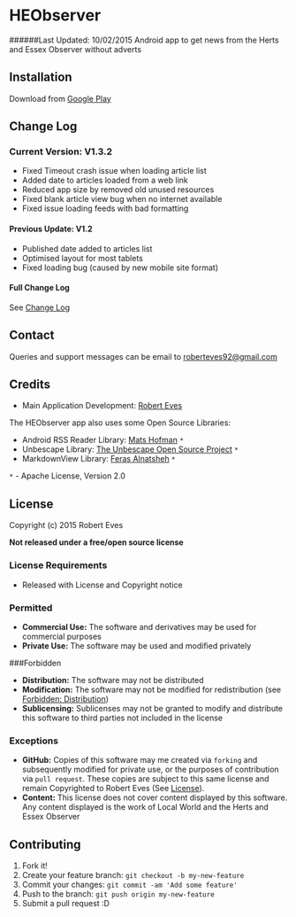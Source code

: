 # HEObserver
######Last Updated: 10/02/2015
Android app to get news from the Herts and Essex Observer without adverts
## Installation

Download from [Google Play](http://play.google.com/store/apps/details?id=com.roberteves.heobserver)

## Change Log
### Current Version: V1.3.2
- Fixed Timeout crash issue when loading article list
- Added date to articles loaded from a web link
- Reduced app size by removed old unused resources
- Fixed blank article view bug when no internet available
- Fixed issue loading feeds with bad formatting

#### Previous Update: V1.2
- Published date added to articles list
- Optimised layout for most tablets
- Fixed loading bug (caused by new mobile site format)

#### Full Change Log
See [Change Log](CHANGELOG.md)

## Contact
Queries and support messages can be email to [roberteves92@gmail.com](mailto:roberteves92@gmail.com?Subject=HEObserver%20App)

## Credits
* Main Application Development: [Robert Eves](https://github.com/RobertEves92)

The HEObserver app also uses some Open Source Libraries:

* Android RSS Reader Library: [Mats Hofman](https://github.com/matshofman/Android-RSS-Reader-Library) `*`
* Unbescape Library: [The Unbescape Open Source Project](https://github.com/unbescape/unbescape) `*`
* MarkdownView Library: [Feras Alnatsheh](https://github.com/falnatsheh/MarkdownView) `*`

`*` - Apache License, Version 2.0

## License
Copyright (c) 2015 Robert Eves

**Not released under a free/open source license**

### License Requirements
* Released with License and Copyright notice

### Permitted
* **Commercial Use:** The software and derivatives may be used for commercial purposes
* **Private Use:** The software may be used and modified privately

###Forbidden
* **Distribution:** The software may not be distributed
* **Modification:** The software may not be modified for redistribution (see [Forbidden: Distribution](#forbidden))
* **Sublicensing:** Sublicenses may not be granted to modify and distribute this software to third parties not included in the license


### Exceptions
* **GitHub:** Copies of this software may me created via `forking` and subsequently modified for private use, or the purposes of contribution via `pull request`. These copies are subject to this same license and remain Copyrighted to Robert Eves (See [License](#license)).
* **Content:** This license does not cover content displayed by this software. Any content displayed is the work of Local World and the Herts and Essex Observer

## Contributing

1. Fork it!
2. Create your feature branch: `git checkout -b my-new-feature`
3. Commit your changes: `git commit -am 'Add some feature'`
4. Push to the branch: `git push origin my-new-feature`
5. Submit a pull request :D
